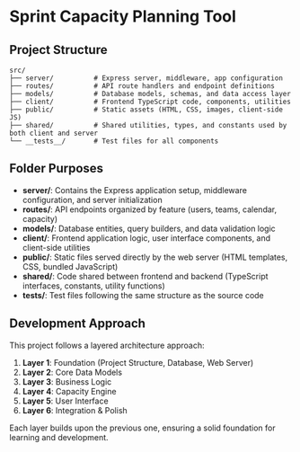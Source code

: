 # Sprint Capacity Planning Tool

## Project Structure

```
src/
├── server/          # Express server, middleware, app configuration
├── routes/          # API route handlers and endpoint definitions
├── models/          # Database models, schemas, and data access layer
├── client/          # Frontend TypeScript code, components, utilities
├── public/          # Static assets (HTML, CSS, images, client-side JS)
├── shared/          # Shared utilities, types, and constants used by both client and server
└── __tests__/       # Test files for all components
```

## Folder Purposes

- **server/**: Contains the Express application setup, middleware configuration, and server initialization
- **routes/**: API endpoints organized by feature (users, teams, calendar, capacity)
- **models/**: Database entities, query builders, and data validation logic
- **client/**: Frontend application logic, user interface components, and client-side utilities
- **public/**: Static files served directly by the web server (HTML templates, CSS, bundled JavaScript)
- **shared/**: Code shared between frontend and backend (TypeScript interfaces, constants, utility functions)
- **__tests__/**: Test files following the same structure as the source code

## Development Approach

This project follows a layered architecture approach:
1. **Layer 1**: Foundation (Project Structure, Database, Web Server)
2. **Layer 2**: Core Data Models  
3. **Layer 3**: Business Logic
4. **Layer 4**: Capacity Engine
5. **Layer 5**: User Interface
6. **Layer 6**: Integration & Polish

Each layer builds upon the previous one, ensuring a solid foundation for learning and development.